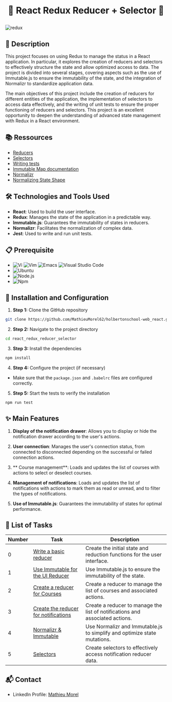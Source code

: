 # <p align="center">🌟 React Redux Reducer + Selector 🌟</p>

![redux](https://github.com/MathieuMorel62/holbertonschool-web_react/assets/113856302/aeab7cff-f98a-44b3-871e-e1250e75a64c)

## 📝 Description

This project focuses on using Redux to manage the status in a React application. In particular, it explores the creation of reducers and selectors to effectively structure the state and allow optimized access to data. The project is divided into several stages, covering aspects such as the use of Immutable.js to ensure the immutability of the state, and the integration of Normalizr to standardize application data.

The main objectives of this project include the creation of reducers for different entities of the application, the implementation of selectors to access data effectively, and the writing of unit tests to ensure the proper functioning of reducers and selectors. This project is an excellent opportunity to deepen the understanding of advanced state management with Redux in a React environment.

## 📚 Ressources
- [Reducers](https://intranet.hbtn.io/rltoken/Cwo5XN0svnvN6XoNfwiZlg)
- [Selectors](https://intranet.hbtn.io/rltoken/mSlNeXTcjO5DBBAOmVa5mA)
- [Writing tests](https://intranet.hbtn.io/rltoken/sIYwv5SZH_iJY7wYLz2QbA)
- [Immutable Map documentation](https://intranet.hbtn.io/rltoken/SqjOTNwTpQO4lz5duBmADQ)
- [Normalizr](https://intranet.hbtn.io/rltoken/Yeo-tmTACFPKLH0H-O30QQ)
- [Normalizing State Shape](https://intranet.hbtn.io/rltoken/8z0vVTsnuLq5c3MT21KQ7Q)

## 🛠️ Technologies and Tools Used

- **React**: Used to build the user interface.
- **Redux**: Manages the state of the application in a predictable way.
- **Immutable.js**: Guarantees the immutability of states in reducers.
- **Normalizr**: Facilitates the normalization of complex data.
- **Jest**: Used to write and run unit tests.

## 📋 Prerequisite

- ![Vi](https://img.shields.io/badge/vi-blue) ![Vim](https://img.shields.io/badge/vim-blue) ![Emacs](https://img.shields.io/badge/emacs-blue) ![Visual Studio Code](https://img.shields.io/badge/Visual_Studio_Code-blue)
- ![Ubuntu](https://img.shields.io/badge/ubuntu-18.04-purple)
- ![Node.js](https://img.shields.io/badge/node.js-12.x.x-green)
- ![Npm](https://img.shields.io/badge/npm-6.x.x-red)

## 🚀 Installation and Configuration

1. **Step 1:** Clone the GitHub repository

```sh
git clone https://github.com/MathieuMorel62/holbertonschool-web_react.git
```

2. **Step 2:** Navigate to the project directory

```sh
cd react_redux_reducer_selector
```

3. **Step 3:** Install the dependencies

```sh
npm install
```

4. **Step 4:** Configure the project (if necessary)

- Make sure that the `package.json` and `.babelrc` files are configured correctly.

5. **Step 5:** Start the tests to verify the installation

```sh
npm run test
```

## ✨ Main Features

1. **Display of the notification drawer**: Allows you to display or hide the notification drawer according to the user's actions.

2. **User connection**: Manages the user's connection status, from connected to disconnected depending on the successful or failed connection actions.

3. ** Course management**: Loads and updates the list of courses with actions to select or deselect courses.

4. **Management of notifications**: Loads and updates the list of notifications with actions to mark them as read or unread, and to filter the types of notifications.

5. **Use of Immutable.js**: Guarantees the immutability of states for optimal performance.

## 📝 List of Tasks

| Number | Task | Description |
| ------ | ----------------------- | ------------------------------------------------------------------------------- |
| 0 | [Write a basic reducer](https://github.com/MathieuMorel62/holbertonschool-web_react/tree/main/react_redux_reducer_selector/task_0/dashboard/src/reducers/uiReducer.js) | Create the initial state and reduction functions for the user interface. |
| 1 | [Use Immutable for the UI Reducer](https://github.com/MathieuMorel62/holbertonschool-web_react/tree/main/react_redux_reducer_selector/task_1/dashboard/src/reducers/uiReducer.js) | Use Immutable.js to ensure the immutability of the state. |
| 2 | [Create a reducer for Courses](https://github.com/MathieuMorel62/holbertonschool-web_react/tree/main/react_redux_reducer_selector/task_2/dashboard/src/reducers/courseReducer.js) | Create a reducer to manage the list of courses and associated actions. |
| 3 | [Create the reducer for notifications](https://github.com/MathieuMorel62/holbertonschool-web_react/tree/main/react_redux_reducer_selector/task_3/dashboard/src/reducers/notificationReducer.js) | Create a reducer to manage the list of notifications and associated actions. |
| 4 | [Normalizr & Immutable](https://github.com/MathieuMorel62/holbertonschool-web_react/tree/main/react_redux_reducer_selector/task_4/dashboard/src/schema/courses.js) | Use Normalizr and Immutable.js to simplify and optimize state mutations. |
| 5 | [Selectors](https://github.com/MathieuMorel62/holbertonschool-web_react/tree/main/react_redux_reducer_selector/task_5/dashboard/src/selectors/notificationSelector.js) | Create selectors to effectively access notification reducer data. |

## 📬 Contact
- LinkedIn Profile: [Mathieu Morel](https://www.linkedin.com/in/mathieu-morel62/)
